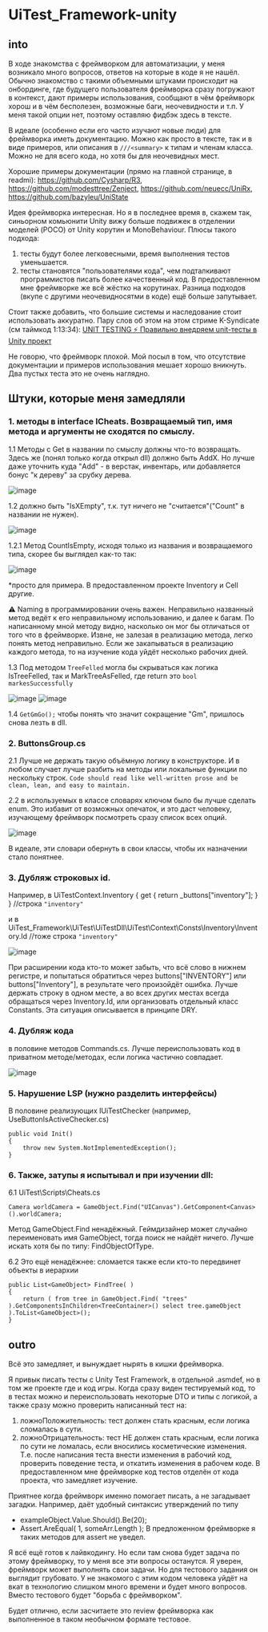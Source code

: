 # UiTest_Framework-unity

## into 
В ходе знакомства с фреймворком для автоматизации, у меня возникало много вопросов, ответов на которые в коде я не нашёл. Обычно знакомство с такими объемными штуками происходит на онбординге, где будущего пользователя фреймворка сразу погружают в контекст, дают примеры использования, сообщают в чём фреймворк хорош и в чём бесполезен, возможные баги, неочевидности и т.п. 
У меня такой опции нет, поэтому оставляю фидбэк здесь в тексте. 

В идеале (особенно если его часто изучают новые люди) для фреймворка иметь документацию. Можно как просто в тексте, так и в виде примеров, или описания в `///<summary>` к типам и членам класса. Можно не для всего кода, но хотя бы для неочевидных мест. 

Хорошие примеры документации (прямо на главной странице, в readmi): https://github.com/Cysharp/R3, https://github.com/modesttree/Zenject, https://github.com/neuecc/UniRx, https://github.com/bazyleu/UniState


Идея фреймворка интересная. Но я в последнее время в, скажем так, синьорном комьюнити Unity вижу больше подвижек в отделении моделей (POCO) от Unity корутин и MonoBehaviour. 
Плюсы такого подхода: 
1) тесты будут более легковесными, время выполнения тестов уменьшается. 
2) тесты становятся "пользователями кода", чем подталкивают программистов писать более качественный код. 
В предоставленном мне фреймворке же всё жёстко на корутинах. Разница подходов (вкупе с другими неочевидносятми в коде) ещё больше запутывает. 

Стоит также добавить, что большие системы и наследование стоит использовать аккуратно. Пару слов об этом на этом стриме K-Syndicate (см таймкод 1:13:34):
[UNIT TESTING ⚡️ Правильно внедряем unit-тесты в Unity проект ](https://youtu.be/6mkrxvyZp0Y?t=4412)

Не говорю, что фреймворк плохой. Мой посыл в том, что отсутствие документации и примеров использования мешает хорошо вникнуть. Два пустых теста это не очень наглядно.

## Штуки, которые меня замедляли

### 1. методы в interface ICheats. Возвращаемый тип, имя метода и аргументы не сходятся по смыслу. 

  1.1 Методы с Get в названии по смыслу должны что-то возвращать. Здесь же (понял только когда открыл dll) должно быть AddX. Но лучше даже уточнить куда "Add" - в верстак, инвентарь, или добавляется бонус "к дереву" за срубку дерева.
  
  ![image](https://github.com/user-attachments/assets/ff911ca7-da57-4ac5-b48b-2e4daef185f3)
  
  1.2 должно быть "IsXEmpty", т.к. тут ничего не "считается"("Count" в названии не нужен). 
  
  ![image](https://github.com/user-attachments/assets/c1a9ff59-c093-4b8c-9306-1e41222ab23f)
  
  1.2.1 Метод CountIsEmpty, исходя только из названия и возвращаемого типа, скорее бы выглядел как-то так:
  
  ![image](https://github.com/user-attachments/assets/3e33e295-bae0-4286-ae70-eb8bba4a1168)
  
  *просто для примера. В предоставленном проекте Inventory и Cell другие. 

  ⚠️ Naming в программировании очень важен. Неправильно названный метод ведёт к его неправильному использованию, и далее к багам. По написанному мной методу видно, насколько он мог бы отличаться от того что в фреймворке. Извне, не залезая в реализацию метода, легко понять метод неправильно. Если же закапываться в реализацию каждого метода, то на изучение кода уйдёт несколько рабочих дней. 
  
  1.3 Под методом `TreeFelled` могла бы скрываться как логика IsTreeFelled, так и MarkTreeAsFelled, где return это ```bool markesSuccessfully```
  
  ![image](https://github.com/user-attachments/assets/9ac5278a-dae5-4c29-b90f-bbe96867bf61) ![image](https://github.com/user-attachments/assets/b682a27f-c701-43a6-9f2a-821af7b67d7e)

  
  1.4 `GetGmGo();` чтобы понять что значит сокращение "Gm", пришлось снова лезть в dll. 


### 2. ButtonsGroup.cs
   
2.1 Лучше не держать такую объёмную логику в конструкторе. И в любом случает лучше разбить на методы или локальные функции по нескольку строк. ```Code should read like well-written prose and be clean, lean, and easy to maintain.```

2.2 в используемых в классе словарях ключом было бы лучше сделать enum. Это избавит от возможных опечаток, и это даст человеку, изучающему фреймворк посмотреть сразу список всех опций. 

![image](https://github.com/user-attachments/assets/07747ecd-0275-49ee-b0f3-1c6bcb36014b)

В идеале, эти словари обернуть в свои классы, чтобы их назначении стало понятнее. 

### 3. Дубляж строковых id.
  Например, в UiTestContext.Inventory { get { return _buttons["inventory"]; } } //строка `"inventory"`
  
  и в UiTest_Framework\UiTest\UiTestDll\UiTest\Context\Consts\Inventory\Inventory.Id //тоже строка `"inventory"`

   ![image](https://github.com/user-attachments/assets/234cae29-29c3-423b-977d-53f26711ef76)

  
  При расширении кода кто-то может забыть, что всё слово в нижнем регистре, и попытаться обратиться через buttons["INVENTORY"] или buttons["Inventory"], в результате чего произойдёт ошибка. Лучше держать строку в одном месте, а во всех других местах всегда обращаться через Inventory.Id, или организовать отдельный класс Constants.
  Эта ситуация описывается в принципе DRY.


### 4. Дубляж кода
в половине методов Commands.cs. Лучше переиспользовать код в приватном методе/методах, если логика частично совпадает.
   
![image](https://github.com/user-attachments/assets/c3d1f9ef-e80d-4939-9849-11ceafb60ea7)

### 5. Нарушение LSP (нужно разделить интерфейсы)
В половине реализующих IUiTestChecker (например, UseButtonIsActiveChecker.cs)
```CSharp
public void Init()
{
    throw new System.NotImplementedException();
}
```

### 6. Также, затупы я испытывал и при изучении dll:

6.1 UiTest\Scripts\Cheats.cs
```CSharp
Camera worldCamera = GameObject.Find("UICanvas").GetComponent<Canvas>().worldCamera;
```
Метод GameObject.Find ненадёжный. Геймдизайнер может случайно переименовать имя GameObject, тогда поиск не найдёт ничего. Лучше искать хотя бы по типу: FindObjectOfType. 

6.2 Это ещё ненадёжнее: сломается также если кто-то передвинет объекты в иерархии
```CSharp
public List<GameObject> FindTree( )
{
    return ( from tree in GameObject.Find( "trees" ).GetComponentsInChildren<TreeContainer>() select tree.gameObject ).ToList<GameObject>();
}
```


## outro

Всё это замедляет, и вынуждает нырять в кишки фреймворка. 

Я привык писать тесты с Unity Test Framework, в отдельной .asmdef, но в том же проекте где и код игры. Когда сразу виден тестируемый код, то в тестах можно и переиспользовать некоторые DTO и типы с логикой, а также сразу можно проверить написанный тест на:
  1) ложноПоложительность: тест должен стать красным, если логика сломалась в сути.
  2) ложноОтрицательность: тест НЕ должен стать красным, если логика по сути не ломалась, если вносились косметические изменения.
Т.е. после написания теста внести изменения в рабочий код, проверить поведение теста, и откатить изменения в рабочем коде. 
В предоставленном мне фреймворке код тестов отделён от кода проекта, что замедляет изучение. 

Приятнее когда фреймворк именно помогает писать, а не загадывает загадки. Например, даёт удобный синтаксис утверждений по типу
- exampleObject.Value.Should().Be(20);
- Assert.AreEqual( 1, someArr.Length );
В предложенном фреймворке я таких методов для assert не уведел. 


Я всё ещё готов к лайвкодингу. Но если там снова будет задача по этому фреймворку, то у меня все эти вопросы останутся. 
Я уверен, фреймворк может выполнять свои задачи. Но для тестового задания он выглядит грубовато. У не знакомого с этим кодом человека уйдёт на вкат в технологию слишком много времени и будет много вопросов. Вместо тестового будет "борьба с фреймворком".

Будет отлично, если засчитаете это review фреймворка как выполненное в таком необычном формате тестовое.


